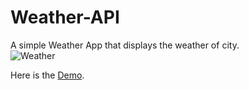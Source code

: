 # Weather-API
A simple Weather App that displays the weather of city.<br>
![Weather](https://user-images.githubusercontent.com/40533390/94310562-7669a100-ff97-11ea-8c46-34088fe4dfc4.png)

Here is the <a href = "https://weather-pwa1.netlify.app/">Demo</a>.

